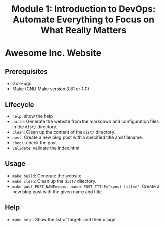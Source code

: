 <h1 align="center"> Module 1: Introduction to DevOps: Automate Everything to Focus on What Really Matters</h1>

# Awesome Inc. Website

## Prerequisites
- Go-Hugo
- Make (GNU Make version 3.81 or 4.0)

## Lifecycle
- `help`: show the help
- `build`: Generate the website from the markdown and configuration files in the `dist/` directory.
- `clean`: Clean up the content of the `dist/` directory.
- `post`: Create a new blog post with a specified title and filename.
- `check`: check the post
- `validate`: validate the index.html

## Usage
- `make build`: Generate the website.
- `make clean`: Clean up the `dist/` directory.
- `make post POST_NAME=<post-name> POST_TITLE="<post-title>"`: Create a new blog post with the given name and title.

## Help
- `make help`: Show the list of targets and their usage.
